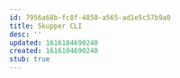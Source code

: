 ```yaml
---
id: 7956a68b-fc8f-4850-a565-ad1e5c57b9a0
title: Skupper CLI
desc: ''
updated: 1616104690240
created: 1616104690240
stub: true
---
```



